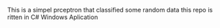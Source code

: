 This is a simpel prceptron that classified some random data
this repo is ritten in C# Windows Aplication
